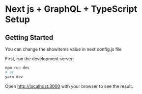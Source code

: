 # Next js + GraphQL + TypeScript Setup

## Getting Started

You can change the showItems value in next.config.js file

First, run the development server:

```bash
npm run dev
# or
yarn dev
```

Open [http://localhost:3000](http://localhost:3000) with your browser to see the result.
